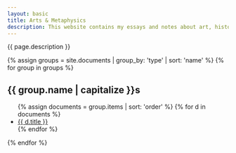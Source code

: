 ```yaml
---
layout: basic
title: Arts & Metaphysics
description: This website contains my essays and notes about art, history, religion, and philosophy.
---
```

<p>{{ page.description }}</p>

{% assign groups = site.documents | group_by: 'type' | sort: 'name' %}
{% for group in groups %}
  <h2>{{ group.name | capitalize }}s</h2>
  <ul class="index">
  {% assign documents = group.items | sort: 'order' %}
  {% for d in documents  %}
    <li>
      <a title="{{ d.description | xml_escape | normalize_whitespace }}"
         href="{{ d.url }}">{{ d.title }}</a>
    </li>
  {% endfor %}
  </ul>
{% endfor %}
